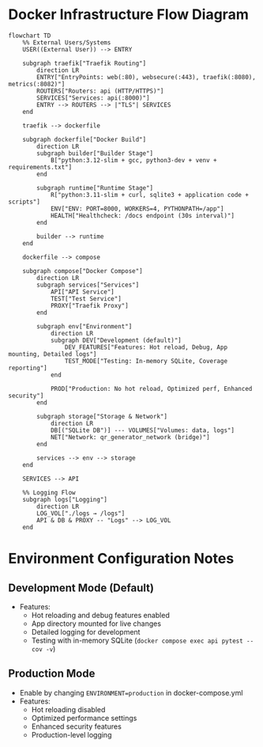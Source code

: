 # Docker Infrastructure Flow Diagram

```mermaid
flowchart TD
    %% External Users/Systems
    USER((External User)) --> ENTRY
    
    subgraph traefik["Traefik Routing"]
        direction LR
        ENTRY["EntryPoints: web(:80), websecure(:443), traefik(:8080), metrics(:8082)"]
        ROUTERS["Routers: api (HTTP/HTTPS)"]
        SERVICES["Services: api(:8000)"]
        ENTRY --> ROUTERS --> |"TLS"| SERVICES
    end
    
    traefik --> dockerfile

    subgraph dockerfile["Docker Build"]
        direction LR
        subgraph builder["Builder Stage"]
            B["python:3.12-slim + gcc, python3-dev + venv + requirements.txt"]
        end
        
        subgraph runtime["Runtime Stage"]
            R["python:3.11-slim + curl, sqlite3 + application code + scripts"]
            ENV["ENV: PORT=8000, WORKERS=4, PYTHONPATH=/app"]
            HEALTH["Healthcheck: /docs endpoint (30s interval)"]
        end
        
        builder --> runtime
    end
    
    dockerfile --> compose
    
    subgraph compose["Docker Compose"]
        direction LR
        subgraph services["Services"]
            API["API Service"] 
            TEST["Test Service"]
            PROXY["Traefik Proxy"]
        end
        
        subgraph env["Environment"]
            direction LR
            subgraph DEV["Development (default)"]
                DEV_FEATURES["Features: Hot reload, Debug, App mounting, Detailed logs"]
                TEST_MODE["Testing: In-memory SQLite, Coverage reporting"]
            end
            
            PROD["Production: No hot reload, Optimized perf, Enhanced security"]
        end
        
        subgraph storage["Storage & Network"]
            direction LR
            DB[("SQLite DB")] --- VOLUMES["Volumes: data, logs"]
            NET["Network: qr_generator_network (bridge)"]
        end
        
        services --> env --> storage
    end
    
    SERVICES --> API
    
    %% Logging Flow
    subgraph logs["Logging"]
        direction LR
        LOG_VOL["./logs → /logs"]
        API & DB & PROXY -- "Logs" --> LOG_VOL
    end
```

# Environment Configuration Notes

## Development Mode (Default)
- Features:
  - Hot reloading and debug features enabled
  - App directory mounted for live changes
  - Detailed logging for development
  - Testing with in-memory SQLite (`docker compose exec api pytest --cov -v`)

## Production Mode
- Enable by changing `ENVIRONMENT=production` in docker-compose.yml
- Features:
  - Hot reloading disabled
  - Optimized performance settings
  - Enhanced security features
  - Production-level logging
